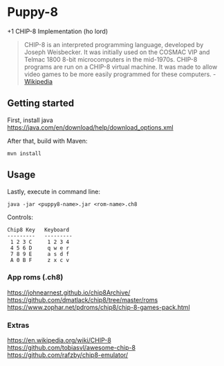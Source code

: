 # Puppy-8
 +1 CHIP-8 Implementation (ho lord)
 
> CHIP-8 is an interpreted programming language, developed by Joseph Weisbecker. It was initially used on the COSMAC VIP and Telmac 1800 8-bit microcomputers in the mid-1970s. CHIP-8 programs are run on a CHIP-8 virtual machine. It was made to allow video games to be more easily programmed for these computers. - [Wikipedia](https://en.wikipedia.org/wiki/CHIP-8)


## Getting started
First, install java </br>
https://java.com/en/download/help/download_options.xml

After that, build with Maven:
```
mvn install
```
## Usage
Lastly, execute in command line:
```
java -jar <puppy8-name>.jar <rom-name>.ch8
```

Controls:
```
Chip8 Key   Keyboard
---------   ---------
 1 2 3 C     1 2 3 4
 4 5 6 D     q w e r
 7 8 9 E     a s d f
 A 0 B F     z x c v
```
### App roms (.ch8)
https://johnearnest.github.io/chip8Archive/ </br>
https://github.com/dmatlack/chip8/tree/master/roms </br>
https://www.zophar.net/pdroms/chip8/chip-8-games-pack.html

### Extras
https://en.wikipedia.org/wiki/CHIP-8 </br>
https://github.com/tobiasvl/awesome-chip-8 </br>
https://github.com/rafzby/chip8-emulator/ 
